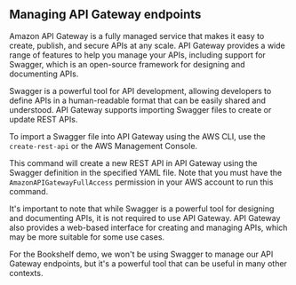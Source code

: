 ## Managing API Gateway endpoints

Amazon API Gateway is a fully managed service that makes it easy to create, publish, and secure APIs at any scale. API Gateway provides a wide range of features to help you manage your APIs, including support for Swagger, which is an open-source framework for designing and documenting APIs.

Swagger is a powerful tool for API development, allowing developers to define APIs in a human-readable format that can be easily shared and understood. API Gateway supports importing Swagger files to create or update REST APIs.

To import a Swagger file into API Gateway using the AWS CLI, use the `create-rest-api` or the AWS Management Console.

This command will create a new REST API in API Gateway using the Swagger definition in the specified YAML file. Note that you must have the `AmazonAPIGatewayFullAccess` permission in your AWS account to run this command.

It's important to note that while Swagger is a powerful tool for designing and documenting APIs, it is not required to use API Gateway. API Gateway also provides a web-based interface for creating and managing APIs, which may be more suitable for some use cases.

For the Bookshelf demo, we won't be using Swagger to manage our API Gateway endpoints, but it's a powerful tool that can be useful in many other contexts.
